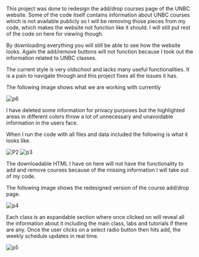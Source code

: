This project was done to redesign the add/drop courses page of the UNBC website. Some of the code itself contains information about UNBC courses which is not available publicly so I will be removing those pieces from my code, which makes the website not function like it should. I will still put rest of the code on here for viewing though. 

By downloading everything you will still be able to see how the website looks. Again the add/remove buttons will not function because I took out the information related to UNBC classes.

The current style is very oldschool and lacks many useful functionalities. It is a pain to navigate through and this project fixes all the issues it has. 

The following image shows what we are working with currently

![p6](https://user-images.githubusercontent.com/35476666/125223775-2e471100-e281-11eb-98d5-fc8ca0726819.PNG)

I have deleted some information for privacy purposes but the highlighted areas in different colors throw a lot of unnecessary and unavoidable information in the users face. 

When I run the code with all files and data included the following is what it looks like.

![P2](https://user-images.githubusercontent.com/35476666/125224336-4b301400-e282-11eb-974a-b530026514b3.PNG)
![p3](https://user-images.githubusercontent.com/35476666/125224354-52efb880-e282-11eb-8cb9-7ea35c5d4b00.PNG)

The downloadable HTML I have on here will not have the functionality to add and remove courses because of the missing information I will take out of my code.

The following image shows the redesigned version of the course add/drop page.

![p4](https://user-images.githubusercontent.com/35476666/125224386-600ca780-e282-11eb-8830-a17a1a88a128.PNG)

Each class is an expandable section where once clicked on will reveal all the information about it including the main class, labs and tutorials if there are any. Once the user clicks on a select radio button then hits add, the weekly schedule updates in real time. 

![p5](https://user-images.githubusercontent.com/35476666/125224384-5f741100-e282-11eb-9676-e82f9b26178a.PNG)

